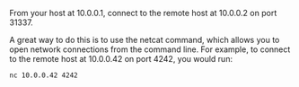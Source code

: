 From your host at 10.0.0.1, connect to the remote host at 10.0.0.2 on port 31337.

A great way to do this is to use the netcat command, which allows you to open network connections from the command line.
For example, to connect to the remote host at 10.0.0.42 on port 4242, you would run:

```sh
nc 10.0.0.42 4242
```
